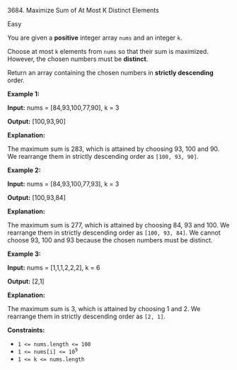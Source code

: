 3684\. Maximize Sum of At Most K Distinct Elements

Easy

You are given a **positive** integer array `nums` and an integer `k`.

Choose at most `k` elements from `nums` so that their sum is maximized. However, the chosen numbers must be **distinct**.

Return an array containing the chosen numbers in **strictly descending** order.

**Example 1:**

**Input:** nums = [84,93,100,77,90], k = 3

**Output:** [100,93,90]

**Explanation:**

The maximum sum is 283, which is attained by choosing 93, 100 and 90. We rearrange them in strictly descending order as `[100, 93, 90]`.

**Example 2:**

**Input:** nums = [84,93,100,77,93], k = 3

**Output:** [100,93,84]

**Explanation:**

The maximum sum is 277, which is attained by choosing 84, 93 and 100. We rearrange them in strictly descending order as `[100, 93, 84]`. We cannot choose 93, 100 and 93 because the chosen numbers must be distinct.

**Example 3:**

**Input:** nums = [1,1,1,2,2,2], k = 6

**Output:** [2,1]

**Explanation:**

The maximum sum is 3, which is attained by choosing 1 and 2. We rearrange them in strictly descending order as `[2, 1]`.

**Constraints:**

*   `1 <= nums.length <= 100`
*   <code>1 <= nums[i] <= 10<sup>9</sup></code>
*   `1 <= k <= nums.length`